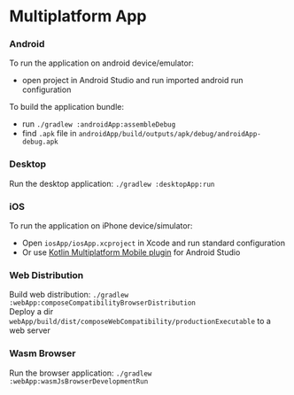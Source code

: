# Multiplatform App

### Android
To run the application on android device/emulator:  
 - open project in Android Studio and run imported android run configuration  

To build the application bundle:  
 - run `./gradlew :androidApp:assembleDebug`  
 - find `.apk` file in `androidApp/build/outputs/apk/debug/androidApp-debug.apk`  

### Desktop
Run the desktop application: `./gradlew :desktopApp:run`  

### iOS
To run the application on iPhone device/simulator:  
 - Open `iosApp/iosApp.xcproject` in Xcode and run standard configuration  
 - Or use [Kotlin Multiplatform Mobile plugin](https://plugins.jetbrains.com/plugin/14936-kotlin-multiplatform-mobile) for Android Studio  

### Web Distribution
Build web distribution: `./gradlew :webApp:composeCompatibilityBrowserDistribution`  
Deploy a dir `webApp/build/dist/composeWebCompatibility/productionExecutable` to a web server  

### Wasm Browser
Run the browser application: `./gradlew :webApp:wasmJsBrowserDevelopmentRun`  

